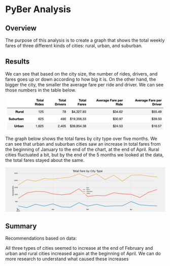 # PyBer Analysis

## Overview

The purpose of this analysis is to create a graph that shows the total weekly fares of three different kinds of cities: rural, urban, and suburban.


## Results

We can see that based on the city size, the number of rides, drivers, and fares goes up or down according to how big it is. On the other hand, the bigger the city, the smaller the average fare per ride and driver. We can see those numbers in the table below.

![Alt text](https://github.com/dntalx/PyBear_Analysis/blob/main/Resources/Screen%20Shot%202022-07-20%20at%207.41.35%20PM.png)

The graph below shows the total fares by city type over five months. We can see that urban and suburban cities saw an increase in total fares from the beginning of January to the end of the chart, at the end of April. Rural cities fluctuated a bit, but by the end of the 5 months we looked at the data, the total fares stayed about the same.

![Alt text](https://github.com/dntalx/PyBear_Analysis/blob/main/Resources/Fig8.png)

## Summary 

Recommendations based on data:

All three types of cities seemed to increase at the end of February and urban and rural cities increased again at the beginning of April. We can do more research to understand what caused these increases 

